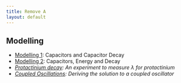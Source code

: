 ```yaml
---
title: Remove A
layout: default
---
```

## Modelling
* [Modelling 1](modelling-1.html): Capacitors and Capacitor Decay
* [Modelling 2](modelling-2.html): Capacitors, Energy and Decay
* *[Protactinium decay](protactinium-decay.pdf): An experiment to measure &lambda; for protactinium*
* *[Coupled Oscillations](coupled-oscillations.pdf): Deriving the solution to a coupled oscillator*
